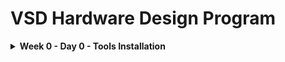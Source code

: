 # VSD Hardware Design Program

<details>
  <Summary><strong> Week 0 - Day 0 - Tools Installation</strong></summary>
  
#### All the instructions for installation of required tools can be found here:

## 📚 Contents
1. [System Check](#-system-check)
2. [Tool Check](#-tool-check)
3. [Tool Versions](#-tool-versions)
   
## <ins> System Check</ins>
       - 6 GB RAM  
       - 50 GB HDD  
       - Ubuntu 20.04+  
       - 4 vCPU  
       
#### Resizing the Ubuntu window to fit the screen
  ```bash
    $ sudo apt update
    $ sudo apt install build-essential dkms linux-headers-$(uname -r)
    $ cd /media/sdudigani/VBox_GAs_7.1.8/
    $ ./autorun.sh
  ```

## <ins> Tool Check</ins>
  #### 1. Yosys
  ```bash
      $ sudo apt-get update
      $ git clone https://github.com/YosysHQ/yosys.git
      $ cd yosys
      $ sudo apt install make  # If make is not installed
      $ sudo apt-get install build-essential clang bison flex \
          libreadline-dev gawk tcl-dev libffi-dev git \
          graphviz xdot pkg-config python3 libboost-system-dev \
          libboost-python-dev libboost-filesystem-dev zlib1g-dev
      $ make config-gcc
      $ make
      $ sudo make install
  ```
![Alt Text](images/yosys_installation.jpeg)


  #### 2. iverilog
  ```bash
      $ sudo apt-get update
      $ sudo apt-get install iverilog
  ```
![Alt Text](images/iverilog_installation.jpeg)

  #### 3. gtkwave
  ```bash
    $ sudo apt-get update
    $ sudo apt install gtkwave
  ```
![Alt Text](images/gtkwave_installation.jpeg)

  #### 4. ngspice
  ##### After downloading the tarball from https://sourceforge.net/projects/ngspice/files/ to a local directory, unpack it using:
  ```bash
    $ tar -zxvf ngspice-37.tar.gz
    $ cd ngspice-37
    $ mkdir release
    $ cd release
    $ ../configure --with-x --with-readline=yes --disable-debug
    $ make
    $ sudo make install
  ```
![Alt Text](images/ngspice_installation.jpeg)

  #### 5. magic
  ##### Install the required dependencies:
  ```bash
    $ sudo apt-get install m4
    $ sudo apt-get install tcsh
    $ sudo apt-get install csh
    $ sudo apt-get install libx11-dev
    $ sudo apt-get install tcl-dev tk-dev
    $ sudo apt-get install libcairo2-dev
    $ sudo apt-get install mesa-common-dev libglu1-mesa-dev
    $ sudo apt-get install libncurses-dev
   ```
  ##### Clone and build Magic:
  ```bash
    $ git clone https://github.com/RTimothyEdwards/magic
    $ cd magic
    $ ./configure
    $ make
    $ sudo make install
  ```
![Alt Text](images/magic_installation.jpeg)

## <ins> Tool Versions</ins>
```bash
  $ git --version
  $ docker --version
  $ python3 --version
  $ python3 -m pip --version
  $ make --version
```
![Alt Text](images/tool_versions.png)
</details>  

  

